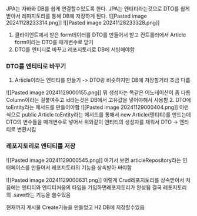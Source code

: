
JPA는 자바와 DB를 쉽게 연결할수있도록 한다.
JPA는 엔티티라는것으로 DTO를 쉽게 받아서 레파지토리를 통해 DB에 저장하게 된다.
![[Pasted image 20241128233314.png]]
![[Pasted image 20241128233328.png]]


1. 클라이언트에서 받은 form데이터를 DTO를 만들어서 받고 컨트롤러에서 Article form이라는 DTO를 매개변수로 받기
2. DTO를 엔티티로 바꾸고 레포지토리로 DB에 서빙해야함


### DTO를 엔티티로 바꾸기
1. Article이라는 엔티티를 만들기  -> DTO랑 비슷하지만 DB에 저장할거라 조금 다름

![[Pasted image 20241129000155.png]]
뭐 생성자는 똑같은 어노테이션이 좀 다름 Column이라는 걸붙여주고 id라는것은
DB에서 고유값을 넣어야해서 사용함
2. DTO에 toEntity라는 메서드를 만들어야함 
![[Pasted image 20241129000404.png]]
이런식으로 public Article toEntity라는 메서드를 통해서 new Article(엔티티)를 만드는데 DTO의 변수들을 매개변수로 넣어서 위와같이 엔티티의 생성자를 채워서 DTO -> 엔티티로 변환시킴



### 레포지토리로 엔티티를 저장

![[Pasted image 20241129000545.png]]
여기서 보면 articleRepository라는 인터페이스를 만들어서 레포지토리의 기능을 상속받아 써야함

![[Pasted image 20241129000631.png]]
이렇게 Crud레포지토리를 상속받아서 처음에는 엔티티와 엔티티처음의 타입을 기입하면레포지토리가 완성됨 
결국 레포지토리의 .save라는 기능을 쓸수있음

현재까지 게시물 Create기능을 만들었고 H2 DB에 저장할수있음